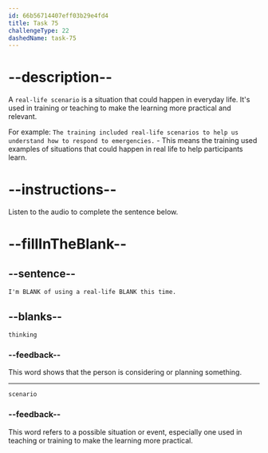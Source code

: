 ```yaml
---
id: 66b56714407eff03b29e4fd4
title: Task 75
challengeType: 22
dashedName: task-75
---
```


<!-- (Audio) Brian: I'm thinking of using real-life scenarios this time. -->

# --description--

A `real-life scenario` is a situation that could happen in everyday life. It's used in training or teaching to make the learning more practical and relevant.

For example:
`The training included real-life scenarios to help us understand how to respond to emergencies.` - This means the training used examples of situations that could happen in real life to help participants learn.

# --instructions--

Listen to the audio to complete the sentence below.

# --fillInTheBlank--

## --sentence--

`I'm BLANK of using a real-life BLANK this time.`

## --blanks--

`thinking`

### --feedback--

This word shows that the person is considering or planning something.

---

`scenario`

### --feedback--

This word refers to a possible situation or event, especially one used in teaching or training to make the learning more practical.
